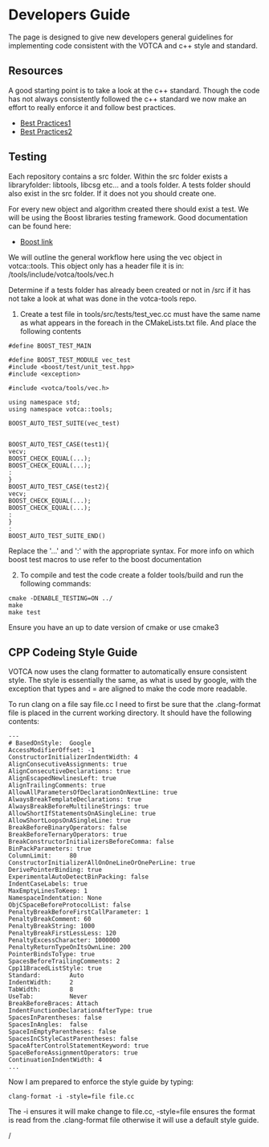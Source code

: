 
# Developers Guide

 The page is designed to give new developers general guidelines for
 implementing code consistent with the VOTCA and c++ style and standard.

## Resources

 A good starting point is to take a look at the c++ standard. Though the code
 has not always consistently followed the c++ standard we now make an
 effort to really enforce it and follow best practices.

 - [Best Practices1](https://www.gitbook.com/book/lefticus/cpp-best-practices/details)
 - [Best Practices2](https://google.github.io/styleguide/cppguide.html)

## Testing

 Each repository contains a src folder. Within the src folder exists a 
 libraryfolder: libtools, libcsg etc... and a tools folder. A tests folder
 should also exist in the src folder. If it does not you should create one.

 For every new object and algorithm created there should exist a test. We
 will be using the Boost libraries testing framework. Good documentation can
 be found here:

 - [Boost link](https://www.ibm.com/developerworks/aix/library/au-ctools1_boost/)
 
 We will outline the general workflow here using the vec object in 
 votca::tools. This object only has a header file it is in:
 /tools/include/votca/tools/vec.h
 
 Determine if a tests folder has already been created or not in /src if it
 has not take a look at what was done in the votca-tools repo. 

 1. Create a test file in tools/src/tests/test_vec.cc must have the same name as
    what appears in the foreach in the CMakeLists.txt file. And place the following 
    contents
```  
#define BOOST_TEST_MAIN

#define BOOST_TEST_MODULE vec_test
#include <boost/test/unit_test.hpp>
#include <exception>

#include <votca/tools/vec.h>

using namespace std;
using namespace votca::tools;

BOOST_AUTO_TEST_SUITE(vec_test)


BOOST_AUTO_TEST_CASE(test1){
vecv;
BOOST_CHECK_EQUAL(...);
BOOST_CHECK_EQUAL(...);
:
}
BOOST_AUTO_TEST_CASE(test2){
vecv;
BOOST_CHECK_EQUAL(...);
BOOST_CHECK_EQUAL(...);
:
}
:
BOOST_AUTO_TEST_SUITE_END()
```
 
Replace the '...' and ':' with the appropriate syntax. 
For more info on which boost test macros to use refer to the boost documentation

 2. To compile and test the code create a folder tools/build and run the following
    commands: 

```
cmake -DENABLE_TESTING=ON ../
make 
make test
```

Ensure you have an up to date version of cmake or use cmake3 

## CPP Codeing Style Guide

 VOTCA now uses the clang formatter to automatically ensure consistent style.
 The style is essentially the same, as what is used by google, with the 
 exception that types and = are aligned to make the code more readable. 

 To run clang on a file say file.cc I need to first be sure that the 
 .clang-format file is placed in the current working directory. It should
 have the following contents:
```
---
# BasedOnStyle:  Google
AccessModifierOffset: -1
ConstructorInitializerIndentWidth: 4
AlignConsecutiveAssignments: true
AlignConsecutiveDeclarations: true
AlignEscapedNewlinesLeft: true
AlignTrailingComments: true
AllowAllParametersOfDeclarationOnNextLine: true
AlwaysBreakTemplateDeclarations: true
AlwaysBreakBeforeMultilineStrings: true
AllowShortIfStatementsOnASingleLine: true
AllowShortLoopsOnASingleLine: true
BreakBeforeBinaryOperators: false
BreakBeforeTernaryOperators: true
BreakConstructorInitializersBeforeComma: false
BinPackParameters: true
ColumnLimit:     80
ConstructorInitializerAllOnOneLineOrOnePerLine: true
DerivePointerBinding: true
ExperimentalAutoDetectBinPacking: false
IndentCaseLabels: true
MaxEmptyLinesToKeep: 1
NamespaceIndentation: None
ObjCSpaceBeforeProtocolList: false
PenaltyBreakBeforeFirstCallParameter: 1
PenaltyBreakComment: 60
PenaltyBreakString: 1000
PenaltyBreakFirstLessLess: 120
PenaltyExcessCharacter: 1000000
PenaltyReturnTypeOnItsOwnLine: 200
PointerBindsToType: true
SpacesBeforeTrailingComments: 2
Cpp11BracedListStyle: true
Standard:        Auto
IndentWidth:     2
TabWidth:        8
UseTab:          Never
BreakBeforeBraces: Attach
IndentFunctionDeclarationAfterType: true
SpacesInParentheses: false
SpacesInAngles:  false
SpaceInEmptyParentheses: false
SpacesInCStyleCastParentheses: false
SpaceAfterControlStatementKeyword: true
SpaceBeforeAssignmentOperators: true
ContinuationIndentWidth: 4
...
```
 
 Now I am prepared to enforce the style guide by typing:

```
clang-format -i -style=file file.cc
```

 The -i ensures it will make change to file.cc, -style=file ensures the
 format is read from the .clang-format file otherwise it will use a default
 style guide. 

/



